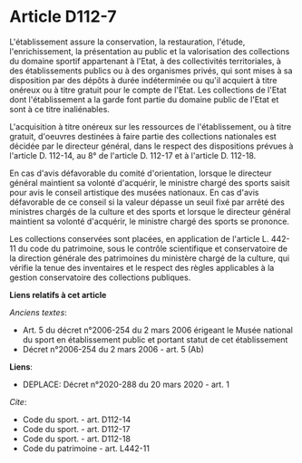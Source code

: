 # Article D112-7

L'établissement assure la conservation, la restauration, l'étude, l'enrichissement, la présentation au public et la
valorisation des collections du domaine sportif appartenant à l'Etat, à des collectivités territoriales, à des établissements
publics ou à des organismes privés, qui sont mises à sa disposition par des dépôts à durée indéterminée ou qu'il acquiert à
titre onéreux ou à titre gratuit pour le compte de l'Etat. Les collections de l'Etat dont l'établissement a la garde font
partie du domaine public de l'Etat et sont à ce titre inaliénables.

L'acquisition à titre onéreux sur les ressources de l'établissement, ou à titre gratuit, d'oeuvres destinées à faire partie
des collections nationales est décidée par le directeur général, dans le respect des dispositions prévues à l'article D.
112-14, au 8° de l'article D. 112-17 et à l'article D. 112-18. 

En cas d'avis défavorable du comité d'orientation, lorsque le directeur général maintient sa volonté d'acquérir, le ministre
chargé des sports saisit pour avis le conseil artistique des musées nationaux. En cas d'avis défavorable de ce conseil si la
valeur dépasse un seuil fixé par arrêté des ministres chargés de la culture et des sports et lorsque le directeur général
maintient sa volonté d'acquérir, le ministre chargé des sports se prononce. 

Les collections conservées sont placées, en application de l'article L. 442-11 du code du patrimoine, sous le contrôle
scientifique et conservatoire de la    direction générale des patrimoines du ministère chargé de la culture, qui vérifie la
tenue des inventaires et le respect des règles applicables à la gestion conservatoire des collections publiques.

**Liens relatifs à cet article**

_Anciens textes_:

  - Art. 5 du décret n°2006-254 du 2 mars 2006 érigeant le Musée national du sport en établissement public et portant statut de cet établissement
  - Décret n°2006-254 du 2 mars 2006 - art. 5 (Ab)

**Liens**:

  - DEPLACE: Décret n°2020-288 du 20 mars 2020 - art. 1

_Cite_:

  - Code du sport. - art. D112-14
  - Code du sport. - art. D112-17
  - Code du sport. - art. D112-18
  - Code du patrimoine - art. L442-11
